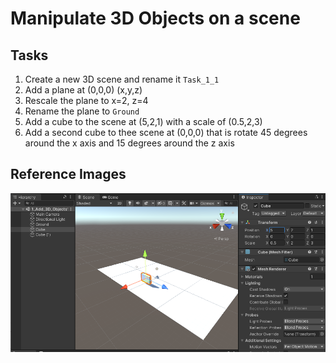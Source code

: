 # Manipulate 3D Objects on a scene

## Tasks
1. Create a new 3D scene and rename it `Task_1_1`
1. Add a plane at (0,0,0) (x,y,z)
1. Rescale the plane to x=2, z=4
1. Rename the plane to `Ground`
1. Add a cube to the scene at (5,2,1) with a scale of (0.5,2,3)
1. Add a second cube to thee scene at (0,0,0) that is rotate 45 degrees around the x axis and 15 degrees around the z axis

## Reference Images
![](images/example.png)